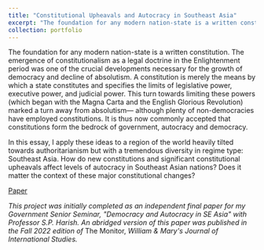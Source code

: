```yaml
---
title: "Constitutional Upheavals and Autocracy in Southeast Asia"
excerpt: "The foundation for any modern nation-state is a written constitution. The emergence of constitutionalism as a legal doctrine in the Enlightenment period was one of the crucial developments necessary for the growth of democracy and decline of absolutism. A constitution is merely the means by which a state constitutes and specifies the limits of legislative power, executive power, and judicial power. This turn towards limiting these powers (which began with the Magna Carta and the English Glorious Revolution) marked a turn away from absolutism— although plenty of non-democracies have employed constitutions. It is thus now commonly accepted that constitutions form the bedrock of government, autocracy and democracy."
collection: portfolio
---
```

The foundation for any modern nation-state is a written constitution. The emergence of constitutionalism as a legal doctrine in the Enlightenment period was one of the crucial developments necessary for the growth of democracy and decline of absolutism. A constitution is merely the means by which a state constitutes and specifies the limits of legislative power, executive power, and judicial power. This turn towards limiting these powers (which began with the Magna Carta and the English Glorious Revolution) marked a turn away from absolutism— although plenty of non-democracies have employed constitutions. It is thus now commonly accepted that constitutions form the bedrock of government, autocracy and democracy. 

In this essay, I apply these ideas to a region of the world heavily tilted towards authoritarianism but with a tremendous diversity in regime type: Southeast Asia. How do new constitutions and significant constitutional upheavals affect levels of autocracy in Southeast Asian nations? Does it matter the context of these major constitutional changes?

[Paper](https://github.com/dkposthumus/danielposthumus.github.io/blob/master/_portfolio/constitution-autocracy-posthumus_2022/constitution_autocracy_posthumus.pdf)

*This project was initially completed as an independent final paper for my Government Senior Seminar, "Democracy and Autocracy in SE Asia" with Professor S.P. Harish. An abridged version of this paper was published in the Fall 2022 edition of* The Monitor, *William & Mary's Journal of International Studies.*
